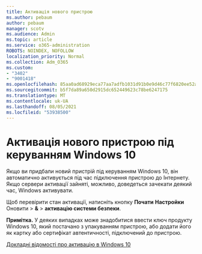 ```yaml
---
title: Активація нового пристрою
ms.author: pebaum
author: pebaum
manager: scotv
ms.audience: Admin
ms.topic: article
ms.service: o365-administration
ROBOTS: NOINDEX, NOFOLLOW
localization_priority: Normal
ms.collection: Adm_O365
ms.custom:
- "3402"
- "9001418"
ms.openlocfilehash: 85aa0ad68929eca77aa7adfb1031d91b0e9d46c77f6820ee52a7848cd4a19211
ms.sourcegitcommit: b5f7da89a650d2915dc652449623c78be6247175
ms.translationtype: MT
ms.contentlocale: uk-UA
ms.lasthandoff: 08/05/2021
ms.locfileid: "53938500"
---
```

# <a name="activating-a-new-device-running-windows-10"></a>Активація нового пристрою під керуванням Windows 10

Якщо ви придбали новий пристрій під керуванням Windows 10, він автоматично активується під час підключення пристрою до Інтернету. Якщо сервери активації зайняті, можливо, доведеться зачекати деякий час, Windows активувати.

Щоб перевірити стан активації, натисніть кнопку **Почати** **Настройки** Оновити  >  **&**  >  **активацію системи безпеки**.

**Примітка.** У деяких випадках може знадобитися ввести ключ продукту Windows 10, який постачано з упакуванням пристрою, або додати його як картку або сертифікат автентичності, підключений до пристрою.

[Докладні відомості про активацію в Windows 10](https://support.microsoft.com/help/12440)